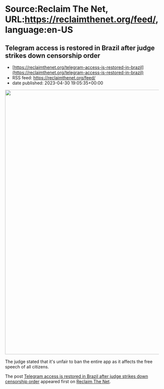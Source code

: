# Source:Reclaim The Net, URL:https://reclaimthenet.org/feed/, language:en-US

## Telegram access is restored in Brazil after judge strikes down censorship order
 - [https://reclaimthenet.org/telegram-access-is-restored-in-brazil](https://reclaimthenet.org/telegram-access-is-restored-in-brazil)
 - RSS feed: https://reclaimthenet.org/feed/
 - date published: 2023-04-30 19:05:35+00:00

<a href="https://reclaimthenet.org/telegram-access-is-restored-in-brazil" rel="nofollow" title="Telegram access is restored in Brazil after judge strikes down censorship order"><img alt="" class="webfeedsFeaturedVisual wp-post-image" height="864" src="https://reclaimthenet.org/wp-content/uploads/2023/04/telegram-brazil-35343.jpg" style="display: block; margin: auto; margin-bottom: 15px;" width="1536" /></a><p>The judge stated that it's unfair to ban the entire app as it affects the free speech of all citizens.</p>
<p>The post <a href="https://reclaimthenet.org/telegram-access-is-restored-in-brazil" rel="nofollow">Telegram access is restored in Brazil after judge strikes down censorship order</a> appeared first on <a href="https://reclaimthenet.org" rel="nofollow">Reclaim The Net</a>.</p>

